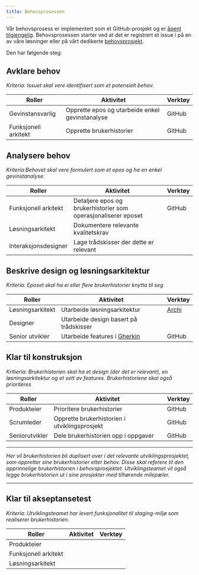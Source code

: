 ```yaml
---
title: Behovsprosessen
---
```


Vår behovsprosess er implementert som et GitHub-prosjekt og er [åpent tilgjengelig](https://github.com/orgs/Informasjonsforvaltning/projects/3). Behovsprosessen starter ved at det er registrert et issue i på en av våre løsninger eller på vårt dedikerte [behovsprosjekt](https://github.com/Informasjonsforvaltning/behov).

Den har følgende steg:
## Avklare behov
*Kriteria: Issuet skal vere identifisert som et potensielt behov.*

| Roller | Aktivitet | Verktøy |
| ------ | --------- | ------- |
| Gevinstansvarlig | Opprette epos og utarbeide enkel gevinstanalyse | GitHub |
| Funksjonell arkitekt | Opprette brukerhistorier | GitHub |
## Analysere behov
*Kriteria:Behovet skal vere formulert som et epos og ha en enkel gevinstanalyse.*

| Roller | Aktivitet | Verktøy |
| ------ | --------- | ------- |
| Funksjonell arkitekt | Detaljere epos og brukerhistorier som operasjonaliserer eposet | GitHub |
| Løsningsarkitekt | Dokumentere relevante kvalitetskrav | |
| Interaksjonsdesigner | Lage trådskisser der dette er relevant | |
## Beskrive design og løsningsarkitektur
*Kriteria: Eposet skal ha ei eller flere brukerhistorier knytta til seg*

| Roller | Aktivitet | Verktøy |
| ------ | --------- | ------- |
| Løsningsarkitekt | Utarbeide løsningsarkitektur | [Archi](https://github.com/Informasjonsforvaltning/SA_Informasjonsforvaltning) |
| Designer | Utarbeide design basert på trådskisser | |
| Senior utvikler | Utarbeide features i [Gherkin](https://docs.cucumber.io/gherkin/reference/)| GitHub |
## Klar til konstruksjon
*Kritieria: Brukerhistorien skal ha et design (der det er relevant), en løsningsarkitektur og et sett av features. Brukerhistoriene skal også prioriteres*

| Roller | Aktivitet | Verktøy |
| ------ | --------- | ------- |
| Produkteier | Prioritere brukerhistorier | GitHub |
| Scrumleder | Opprette brukerhistorien i utviklingsprosjekt | GitHub |
| Seniorutvikler | Dele brukerhistorien opp i oppgaver | GitHub |
___
*Her vil brukerhistorien bli duplisert over i det relevante utviklingsprosjektet, som oppretter sine brukerhistorier etter behov. Disse skal referere til den opprinnelige brukerhistorien i behovsprosjektet. Utviklingsteamet vil også legge brukerhistorien ut i sine prosjekter med tilhørende milepæler.*
___
## Klar til akseptansetest
*Kriteria: Utviklingsteamet har levert funksjonalitet til staging-miljø som realiserer brukerhistorien.*

| Roller | Aktivitet | Verktøy |
| ------ | --------- | ------- |
| Produkteier | | |
| Funksjonell arkitekt | | |
| Løsningsarkitekt | |
